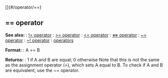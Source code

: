 []{#/operator/==}
  ## == operator
  **See also:**
  :   [!= operator](ref/operator/!=)
  :   [\>= operator](ref/operator/%3e=)
  :   [\<= operator](ref/operator/%3c=)
  :   [\<=\> operator](ref/operator/%3c=%3e)
  :   [\~= operator](ref/operator/~=)
  :   [\~! operator](ref/operator/~!)
  :   [operators](ref/operator)
  <!-- -->
  **Format:**
  :   A == B
  <!-- -->
  **Returns:**
  :   1 if A and B are equal; 0 otherwise
  Note that this is not the same as the assignment operator (=), which
  sets A equal to B.
  To check if A and B are equivalent, use the \~= operator.